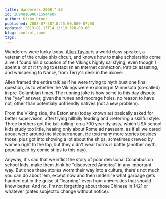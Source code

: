 ```yaml
---
title: Wanderers 2008.7.30
id: 1694810906715944605
author: Kirby Urner
published: 2008-07-30T10:45:00.000-07:00
updated: 2013-01-13T14:12:19.328-08:00
blog: control_room
tags: 
---
```


Wanderers were lucky today.  [Allen Taylor](http://worldgame.blogspot.com/2005/01/shanghai-city.html) is a world class speaker, a veteran of the cruise ship circuit, and knows how to make scholarship come alive.  I found his discussion of the Vikings highly satisfying, even though I spent a lot of it trying to establish an Internet connection, Patrick assisting, and whispering to Nancy, from Terry's desk in the alcove.

Allen framed the entire talk as if he were trying to myth bust one final question, as to whether the Vikings were exploring in Minnesota (so-called) in pre-Columbian times.  The running joke is how some to this day dispute the "yay" answer, given the runes and moorage holes, no reason to have not, other than potentially unfriendly natives (not a new problem).

From the Viking side, the Estonians (today known as) basically asked for better supervision, after trying hillbilly feuding and preferring a skillful style.  Three brothers got the ball rolling, on a 700 year dynasty, which USA school kids study too little, hearing only about Rome ad nauseam, as if all we cared about were around the Mediterranean.  He told many more stories besides those, plus got into showing a lot about the ships, sometimes crewed by women right to the top, but they didn't wear horns in battle (another myth, popularized by comic strips to this day).

Anyway, it's sad that we inflict the story of poor delusional Columbus on school kids, make them think he "discovered America" in any important way.  But once these stories worm their way into a culture, there's not much you can do about 'em, except now and then underline what garbage gets handed out in the guise of "learning" even from universities that should know better.  And no, I'm not forgetting about those Chinese in 1421 or whatever (dates subject to change without notice).
